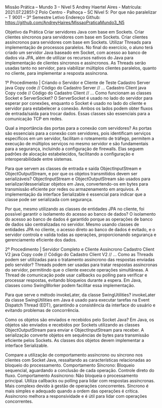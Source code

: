 Missão Prática – Mundo 3 – Nível 5
Andrey Haertel Aires - Matrícula: 2021.07.22851-2
Polo Centro - Palhoça – SC
Nível 5: Por que não paralelizar – T 9001 – 3º Semestre Letivo
Endereço Github: https://github.com/AndreyHaires/MissaoPraticaMundo3_N5

Objetivo da Prática
Criar servidores Java com base em Sockets.
Criar clientes síncronos para servidores com base em Sockets.
Criar clientes assíncronos para servidores com base em Sockets.
Utilizar Threads para implementação de processos paralelos.
No final do exercício, o aluno terá criado um servidor Java baseado em Socket, com acesso ao banco de dados via JPA, além de utilizar os recursos nativos do Java para implementação de clientes síncronos e assíncronos. As Threads serão usadas tanto no servidor, para viabilizar múltiplos clientes paralelos, quanto no cliente, para implementar a resposta assíncrona.

1º Procedimento | Criando o Servidor e Cliente de Teste
Cadastro Server
java
Copy code
// Código do Cadastro Server
// ...
Cadastro Client
java
Copy code
// Código do Cadastro Client
// ...
Como funcionam as classes Socket e ServerSocket?
O ServerSocket é usado no lado do servidor para esperar por conexões, enquanto o Socket é usado no lado do cliente e servidor para estabelecer a conexão. Ambos os lados podem obter fluxos de entrada/saída para trocar dados. Essas classes são essenciais para a comunicação TCP em redes.

Qual a importância das portas para a conexão com servidores?
As portas são essenciais para a conexão com servidores, pois identificam serviços específicos em um servidor, facilitam o roteamento de tráfego, permitem a execução de múltiplos serviços no mesmo servidor e são fundamentais para a segurança, incluindo a configuração de firewalls. Elas seguem padrões de alocação estabelecidos, facilitando a configuração e interoperabilidade entre sistemas.

Para que servem as classes de entrada e saída ObjectInputStream e ObjectOutputStream, e por que os objetos transmitidos devem ser serializáveis?
ObjectInputStream e ObjectOutputStream são usados para serializar/desserializar objetos em Java, convertendo-os em bytes para transmissão eficiente por redes ou armazenamento em arquivos. A implementação da interface Serializable é essencial para indicar que a classe pode ser serializada com segurança.

Por que, mesmo utilizando as classes de entidades JPA no cliente, foi possível garantir o isolamento do acesso ao banco de dados?
O isolamento do acesso ao banco de dados é garantido porque as operações de banco de dados são centralizadas no servidor. Mesmo usando classes de entidades JPA no cliente, o acesso direto ao banco de dados é evitado, e o servidor controla e valida todas as operações, proporcionando segurança e gerenciamento eficiente dos dados.

2º Procedimento | Servidor Completo e Cliente Assíncrono
Cadastro Client V2
java
Copy code
// Código do Cadastro Client V2
// ...
Como as Threads podem ser utilizadas para o tratamento assíncrono das respostas enviadas pelo servidor?
Threads podem ser usadas para tratar respostas assíncronas do servidor, permitindo que o cliente execute operações simultâneas. A Thread de comunicação pode usar callbacks ou polling para verificar e processar respostas, evitando bloqueios durante a espera. Em Java, classes como SwingWorker podem facilitar essa implementação.

Para que serve o método invokeLater, da classe SwingUtilities?
invokeLater da classe SwingUtilities em Java é usado para executar tarefas na Event Dispatch Thread (EDT), garantindo a consistência da interface do usuário e evitando problemas de concorrência.

Como os objetos são enviados e recebidos pelo Socket Java?
Em Java, os objetos são enviados e recebidos por Sockets utilizando as classes ObjectOutputStream para enviar e ObjectInputStream para receber. A serialização converte objetos em sequências de bytes para transmissão eficiente pelos Sockets. As classes dos objetos devem implementar a interface Serializable.

Compare a utilização de comportamento assíncrono ou síncrono nos clientes com Socket Java, ressaltando as características relacionadas ao bloqueio do processamento.
Comportamento Síncrono: Bloqueio sequencial, aguardando a conclusão de cada operação. Controle direto do fluxo.
Comportamento Assíncrono: Não bloqueia o processamento principal. Utiliza callbacks ou polling para lidar com respostas assíncronas. Mais complexo devido à gestão de operações concorrentes. Síncrono é mais simples e adequado quando a ordem das operações é crítica. Assíncrono melhora a responsividade e é útil para lidar com operações concorrentes.
